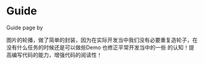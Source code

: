# Guide
Guide page by


图片的轮播，做了简单的封装，因为在实际开发当中我们没有必要重复造轮子，在没有什么任务的时候还是可以做些Demo 也修正平常开发当中的一些
的认知！提高编写代码的能力，增强代码的阅读性！
![]()
